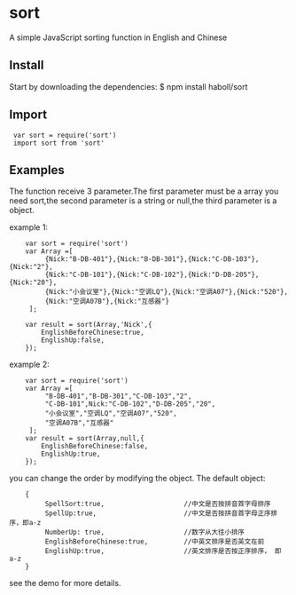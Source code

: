 # sort
A simple JavaScript sorting function in English and Chinese

## Install
Start by downloading the dependencies:
     $ npm install haboll/sort

## Import
     var sort = require('sort')
     import sort from 'sort'

## Examples
The function receive 3 parameter.The first parameter must be a array you need sort,the second parameter is a string or null,the third parameter is a object.

example 1:

        var sort = require('sort')
        var Array =[
             {Nick:"B-DB-401"},{Nick:"B-DB-301"},{Nick:"C-DB-103"},{Nick:"2"},
             {Nick:"C-DB-101"},{Nick:"C-DB-102"},{Nick:"D-DB-205"},   {Nick:"20"},
             {Nick:"小会议室"},{Nick:"空调LQ"},{Nick:"空调A07"},{Nick:"520"},
             {Nick:"空调A07B"},{Nick:"互感器"}
         ];

        var result = sort(Array,'Nick',{
            EnglishBeforeChinese:true,
            EnglishUp:false,
        });


example 2:

        var sort = require('sort')
        var Array =[
             "B-DB-401","B-DB-301","C-DB-103","2",
             "C-DB-101",Nick:"C-DB-102","D-DB-205","20",
             "小会议室","空调LQ","空调A07","520",
             "空调A07B","互感器"
         ];
        var result = sort(Array,null,{
            EnglishBeforeChinese:false,
            EnglishUp:true,
        });


you can change the order by modifying the object.
The default object:

        {
             SpellSort:true,                    //中文是否按拼音首字母排序
             SpellUp:true,                      //中文是否按拼音首字母正序排序，即a-z
             NumberUp: true,                    //数字从大往小排序
             EnglishBeforeChinese:true,         //中英文排序是否英文在前
             EnglishUp:true,                    //英文排序是否按正序排序， 即a-z
        }


see the demo for more details.
